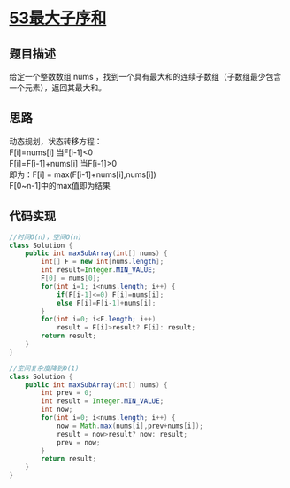 # [53最大子序和][title]
## 题目描述
给定一个整数数组 nums ，找到一个具有最大和的连续子数组（子数组最少包含一个元素），返回其最大和。
## 思路
动态规划，状态转移方程：   
F[i]=nums[i] 当F[i-1]<0    
F[i]=F[i-1]+nums[i] 当F[i-1]>0  
即为：F[i] = max(F[i-1]+nums[i],nums[i])  
F[0~n-1]中的max值即为结果

## 代码实现
```java
//时间O(n)，空间O(n)
class Solution {
    public int maxSubArray(int[] nums) {
        int[] F = new int[nums.length];
        int result=Integer.MIN_VALUE;
        F[0] = nums[0];
        for(int i=1; i<nums.length; i++) {
            if(F[i-1]<=0) F[i]=nums[i];
            else F[i]=F[i-1]+nums[i];
        }
        for(int i=0; i<F.length; i++)
            result = F[i]>result? F[i]: result;
        return result;
    }
}

```

```java
//空间复杂度降到O(1)
class Solution {
    public int maxSubArray(int[] nums) {
        int prev = 0;
        int result = Integer.MIN_VALUE;
        int now;
        for(int i=0; i<nums.length; i++) {
            now = Math.max(nums[i],prev+nums[i]);
            result = now>result? now: result;
            prev = now;
        }
        return result;
    }
}
```
[title]:https://leetcode-cn.com/problems/maximum-subarray/description/
